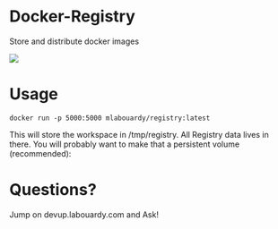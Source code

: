 # Docker-Registry
Store and distribute docker images

<img src="https://themacwrangler.files.wordpress.com/2014/11/screen-shot-2014-12-05-at-3-37-43-pm.png?w=516"/>


# Usage

```
docker run -p 5000:5000 mlabouardy/registry:latest
```

This will store the workspace in /tmp/registry. All Registry data lives in there.
You will probably want to make that a persistent volume (recommended):

# Questions?

Jump on devup.labouardy.com and Ask!
